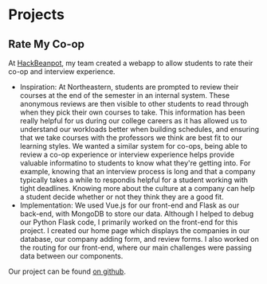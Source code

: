 # Projects
## Rate My Co-op
At [HackBeanpot](https://hackbeanpot.com/), my team created a webapp to allow students to rate their co-op and interview experience. 
- Inspiration: At Northeastern, students are prompted to review their courses at the end of the semester in an internal system. These anonymous reviews are then visible to other students to read through when they pick their own courses to take. This information has been really helpful for us during our college careers as it has allowed us to understand our workloads better when building schedules, and ensuring that we take courses with the professors we think are best fit to our learning styles. We wanted a similar system for co-ops, being able to review a co-op experience or interview experience helps provide valuable informatino to students to know what they're getting into. For example, knowing that an interview process is long and that a company typically takes a while to respondis helpful for a student working with tight deadlines. Knowing more about the culture at a company can help a student decide whether or not they think they are a good fit.
- Implementation: We used Vue.js for our front-end and Flask as our back-end, with MongoDB to store our data. Although I helped to debug our Python Flask code, I primarily worked on the front-end for this project. I created our home page which displays the companies in our database, our company adding form, and review forms. I also worked on the routing for our front-end, where our main challenges were passing data between our components.

Our project can be found [on github](https://github.com/estern1011/trace-4-coop).
